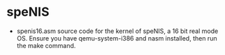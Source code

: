 # speNIS

- spenis16.asm source code for the kernel of speNIS, a 16 bit real mode OS.
Ensure you have qemu-system-i386 and nasm installed, then run the make command.
